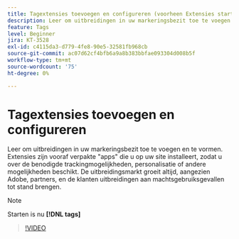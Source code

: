 ```yaml
---
title: Tagextensies toevoegen en configureren (voorheen Extensies starten)
description: Leer om uitbreidingen in uw markeringsbezit toe te voegen en te vormen.
feature: Tags
level: Beginner
jira: KT-3528
exl-id: c4115da3-d779-4fe8-90e5-32581fb968cb
source-git-commit: ac07d62cf4bfb6a9a8b383bbfae093304d008b5f
workflow-type: tm+mt
source-wordcount: '75'
ht-degree: 0%

---
```


# Tagextensies toevoegen en configureren

Leer om uitbreidingen in uw markeringsbezit toe te voegen en te vormen. Extensies zijn vooraf verpakte &quot;apps&quot; die u op uw site installeert, zodat u over de benodigde trackingmogelijkheden, personalisatie of andere mogelijkheden beschikt. De uitbreidingsmarkt groeit altijd, aangezien Adobe, partners, en de klanten uitbreidingen aan machtsgebruiksgevallen tot stand brengen.

>[!NOTE]
>
> Starten is nu **[!DNL tags]**

>[!VIDEO](https://video.tv.adobe.com/v/28732/?quality=12&learn=on)
